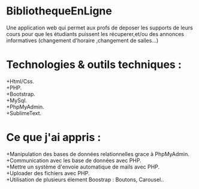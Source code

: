 # BibliothequeEnLigne
Une application web qui permet aux profs de deposer les supports de leurs cours pour que les étudiants puissent les récuperer,et/ou des annonces informatives (changement d'horaire ,changement de salles...)
# Technologies & outils techniques : 
+Html/Css.  
+PHP.   
+Bootstrap.   
+MySql.  
+PhpMyAdmin.  
+SublimeText.  
# Ce que j'ai appris :   
+Manipulation des bases de données relationnelles grace à PhpMyAdmin.  
+Communication avec les base de données avec PHP.  
+Mettre un système d'envoie automatique de mails avec PHP.  
+Uploader des fichiers avec PHP.  
+Utilisation de plusieurs élement Boostrap : Boutons, Carousel..  
